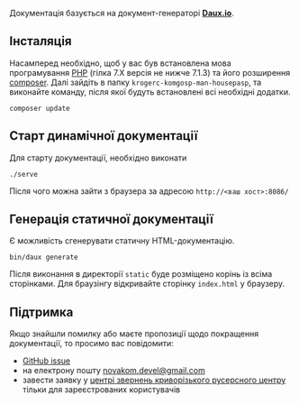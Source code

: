 Документація базується на документ-генераторі [**Daux.io**](https://dauxio.github.io/).

## Інсталяція

Насамперед необхідно, щоб у вас був встановлена мова програмування [PHP](https://php.net) (гілка 7.X версія не нижче 7.1.3) та його розширення [composer](https://getcomposer.org/). Далі зайдіть в папку `krogerc-komgosp-man-housepasp`, та виконайте команду, після якої будуть встановлені всі необхідні додатки.

```
composer update
```

## Старт динамічної документації

Для старту документації, необхідно виконати

```
./serve
```

Після чого можна зайти з браузера за адресою `http://<ваш хост>:8086/`

## Генерація статичної документації

Є можливість сгенерувати статичну HTML-документацію.

```
bin/daux generate
```

Після виконання в директорії `static` буде розміщено корінь із всіма сторінками. Для браузінгу відкривайте сторінку `index.html` у браузеру.

## Підтримка

Якщо знайшли помилку або маєте пропозиції щодо покращення документації, то просимо вас повідомити:

- [GitHub issue](https://github.com/novakom-devel/krogerc-komgosp-man-housepasp/issues)
- на електрону пошту <a href="mailto:novakom.devel@gmail.com?subject=Krogerc komgosp manual issue">novakom.devel@gmail.com</a>
- завести заявку у [центрі звернень криворізького русерсного центру](https://krmisto.gov.ua/ua/komcentr/register/internal.html) тільки для зареєстрованих користувачів
